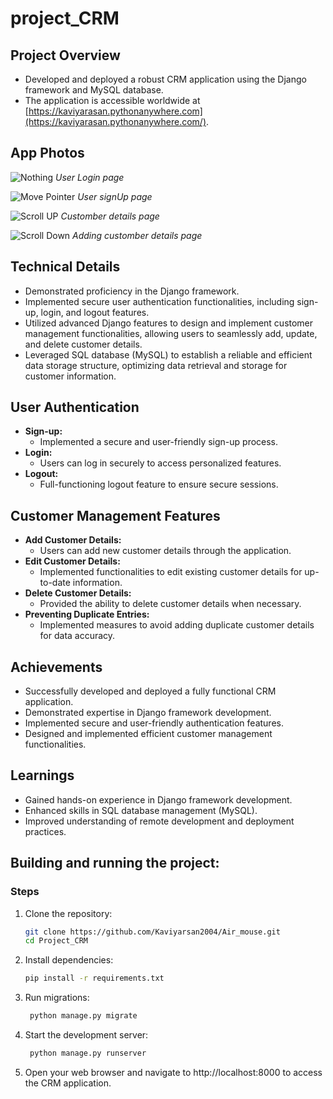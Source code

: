 # project_CRM

## Project Overview
- Developed and deployed a robust CRM application using the Django framework and MySQL database.
- The application is accessible worldwide at [https://kaviyarasan.pythonanywhere.com](https://kaviyarasan.pythonanywhere.com/).

## App Photos

![Nothing](/assets/images/login.jpeg)
*User Login page*

![Move Pointer](/assets/images/Register.jpeg)
*User signUp page*

![Scroll UP](/assets/images/customber.jpeg)
*Customber details page*

![Scroll Down](/assets/images/add_record.jpeg)
*Adding customber details page*

## Technical Details
- Demonstrated proficiency in the Django framework.
- Implemented secure user authentication functionalities, including sign-up, login, and logout features.
- Utilized advanced Django features to design and implement customer management functionalities, allowing users to seamlessly add, update, and delete customer details.
- Leveraged SQL database (MySQL) to establish a reliable and efficient data storage structure, optimizing data retrieval and storage for customer information.

## User Authentication
- **Sign-up:**
  - Implemented a secure and user-friendly sign-up process.
- **Login:**
  - Users can log in securely to access personalized features.
- **Logout:**
  - Full-functioning logout feature to ensure secure sessions.

## Customer Management Features
- **Add Customer Details:**
  - Users can add new customer details through the application.
- **Edit Customer Details:**
  - Implemented functionalities to edit existing customer details for up-to-date information.
- **Delete Customer Details:**
  - Provided the ability to delete customer details when necessary.
- **Preventing Duplicate Entries:**
  - Implemented measures to avoid adding duplicate customer details for data accuracy.

## Achievements
- Successfully developed and deployed a fully functional CRM application.
- Demonstrated expertise in Django framework development.
- Implemented secure and user-friendly authentication features.
- Designed and implemented efficient customer management functionalities.

## Learnings
- Gained hands-on experience in Django framework development.
- Enhanced skills in SQL database management (MySQL).
- Improved understanding of remote development and deployment practices.

 ## Building and running the project:
 ### Steps
1. Clone the repository:
   ```bash
   git clone https://github.com/Kaviyarsan2004/Air_mouse.git
   cd Project_CRM
2. Install dependencies:
    ```bash
    pip install -r requirements.txt
3. Run migrations:
   ```bash
    python manage.py migrate
4. Start the development server:
   ```bash
    python manage.py runserver
   
5. Open your web browser and navigate to http://localhost:8000 to access the CRM application.

